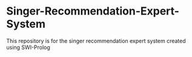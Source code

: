 # Singer-Recommendation-Expert-System
This repository is for the singer recommendation expert system created using SWI-Prolog
